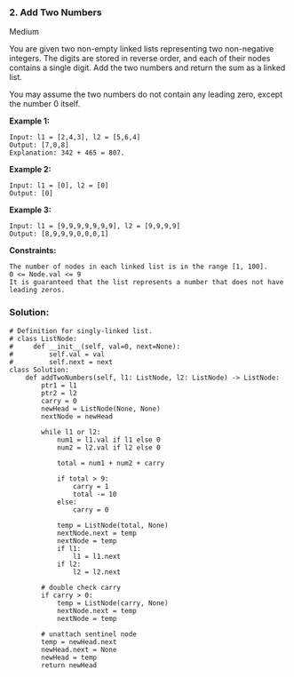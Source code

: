### 2. Add Two Numbers
Medium

You are given two non-empty linked lists representing two non-negative integers. The digits are stored in reverse order, and each of their nodes contains a single digit. Add the two numbers and return the sum as a linked list.

You may assume the two numbers do not contain any leading zero, except the number 0 itself.
 
**Example 1:**
```
Input: l1 = [2,4,3], l2 = [5,6,4]
Output: [7,0,8]
Explanation: 342 + 465 = 807.
```

**Example 2:**
```
Input: l1 = [0], l2 = [0]
Output: [0]
```

**Example 3:**
```
Input: l1 = [9,9,9,9,9,9,9], l2 = [9,9,9,9]
Output: [8,9,9,9,0,0,0,1]
``` 

**Constraints:**
```
The number of nodes in each linked list is in the range [1, 100].
0 <= Node.val <= 9
It is guaranteed that the list represents a number that does not have leading zeros.
```

### Solution:
```
# Definition for singly-linked list.
# class ListNode:
#     def __init__(self, val=0, next=None):
#         self.val = val
#         self.next = next
class Solution:
    def addTwoNumbers(self, l1: ListNode, l2: ListNode) -> ListNode:
        ptr1 = l1
        ptr2 = l2
        carry = 0
        newHead = ListNode(None, None)
        nextNode = newHead
        
        while l1 or l2:
            num1 = l1.val if l1 else 0
            num2 = l2.val if l2 else 0
            
            total = num1 + num2 + carry
            
            if total > 9:
                carry = 1
                total -= 10
            else:
                carry = 0
            
            temp = ListNode(total, None)
            nextNode.next = temp
            nextNode = temp
            if l1:
                l1 = l1.next
            if l2:
                l2 = l2.next
        
        # double check carry
        if carry > 0:
            temp = ListNode(carry, None)
            nextNode.next = temp
            nextNode = temp
        
        # unattach sentinel node
        temp = newHead.next
        newHead.next = None
        newHead = temp
        return newHead
```
